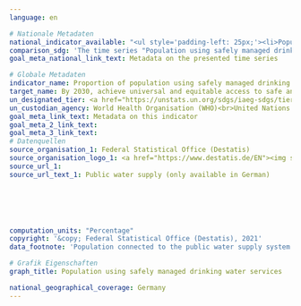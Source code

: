 ```yaml
---
language: en    

# Nationale Metadaten    
national_indicator_available: "<ul style='padding-left: 25px;'><li>Population using safely managed drinking water services</li> <li> Population connected to the public water supply system</li></ul>"    
comparison_sdg: 'The time series "Population using safely managed drinking water services" is partly compliant with the global metadata. The time series "Population connected to the public water supply system" provides additional information.'    
goal_meta_national_link_text: Metadata on the presented time series    

# Globale Metadaten    
indicator_name: Proportion of population using safely managed drinking water services    
target_name: By 2030, achieve universal and equitable access to safe and affordable drinking water for all    
un_designated_tier: <a href="https://unstats.un.org/sdgs/iaeg-sdgs/tier-classification/" title="Click here for more information on the UN tier classification."  target="_blank">Tier II</a>    
un_custodian_agency: World Health Organisation (WHO)<br>United Nations Children's Emergency Fund (UNICEF)    
goal_meta_link_text: Metadata on this indicator    
goal_meta_2_link_text:     
goal_meta_3_link_text:         
# Datenquellen
source_organisation_1: Federal Statistical Office (Destatis)
source_organisation_logo_1: <a href="https://www.destatis.de/EN"><img src="https://g205sdgs.github.io/sdg-indicators/public/OrgImgEn/destatis.png" alt="Logo destatis" style="height:60px; width:148px"/></a>
source_url_1: 
source_url_text_1: Public water supply (only available in German)





    
computation_units: "Percentage"    
copyright: '&copy; Federal Statistical Office (Destatis), 2021'    
data_footnote: 'Population connected to the public water supply system: All data estimated.'    

# Grafik Eigenschaften    
graph_title: Population using safely managed drinking water services    

national_geographical_coverage: Germany    
---
```


<span></span>